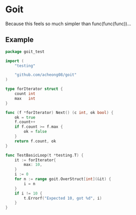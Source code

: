 # Goit

Because this feels so much simpler than func(func(func))...

## Example

```go
package goit_test

import (
	"testing"

	"github.com/acheong08/goit"
)

type forIterator struct {
	count int
	max   int
}

func (f *forIterator) Next() (c int, ok bool) {
	ok = true
	f.count++
	if f.count >= f.max {
		ok = false
	}
	return f.count, ok
}

func TestBasicLoop(t *testing.T) {
	it := forIterator{
		max: 10,
	}
	i := 0
	for n := range goit.OverStruct[int](&it) {
		i = n
	}
	if i != 10 {
		t.Errorf("Expected 10, got %d", i)
	}
}
```
